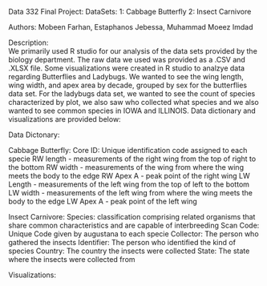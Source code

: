 Data 332 Final Project:
DataSets:
1: Cabbage Butterfly
2: Insect Carnivore 

Authors:
Mobeen Farhan,
Estaphanos Jebessa,
Muhammad Moeez Imdad

Description:  
  We primarily used R studio for our analysis of the data sets provided by the biology department. The raw data we used was provided as a .CSV and .XLSX file. Some visualizations were created in R studio to analzye data regarding Butterflies and Ladybugs. We wanted to see the wing length, wing width, and apex area by decade, grouped by sex for the butterflies data set. For the ladybugs data set, we wanted to see the count of species characterized by plot, we also saw who collected what species and we also wanted to see common species in IOWA and ILLINOIS. Data dictionary and visualizations are provided below:
  
Data Dictonary:

Cabbage Butterfly:
Core ID: Unique identification code assigned to each specie
RW length - measurements of the right wing from the top of right to the bottom
RW width - measurements of the  wing from where the wing meets the body to the edge
RW Apex A - peak point of the right wing
LW Length - measurements of the left wing from the top of left to the bottom
LW width - measurements of the left wing from where the wing meets the body to the edge 
LW Apex A - peak point of the left wing

Insect Carnivore:
Species: classification comprising related organisms that share common characteristics and are capable of interbreeding
Scan Code: Unique Code given by augustana to each specie
Collector: The person who gathered the insects
Identifier: The person who identified the kind of species
Country: The country the insects were collected 
State: The state where the insects were collected from



Visualizations: 
  
  
